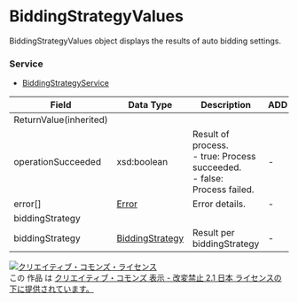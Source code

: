 # BiddingStrategyValues
BiddingStrategyValues object displays the results of auto bidding settings.
### Service
+ [BiddingStrategyService](../services/BiddingStrategyService.md)

| Field | Data Type | Description | ADD | SET | REMOVE | 
|---|---|---|---|---|---|
| ReturnValue(inherited)||||||
| operationSucceeded| xsd:boolean| Result of process. <br> - true: Process succeeded.<br> - false: Process failed.| -| -| - |
| error[]| <a href="../data/Error.md">Error</a>| Error details.| -| -| - |
| biddingStrategy||||||
| biddingStrategy| <a href="../data/BiddingStrategy.md">BiddingStrategy</a>| Result per biddingStrategy| -| -| - |

<a rel="license" href="http://creativecommons.org/licenses/by-nd/2.1/jp/"><img alt="クリエイティブ・コモンズ・ライセンス" style="border-width:0" src="https://i.creativecommons.org/l/by-nd/2.1/jp/88x31.png" /></a><br />この 作品 は <a rel="license" href="http://creativecommons.org/licenses/by-nd/2.1/jp/">クリエイティブ・コモンズ 表示 - 改変禁止 2.1 日本 ライセンスの下に提供されています。</a>
